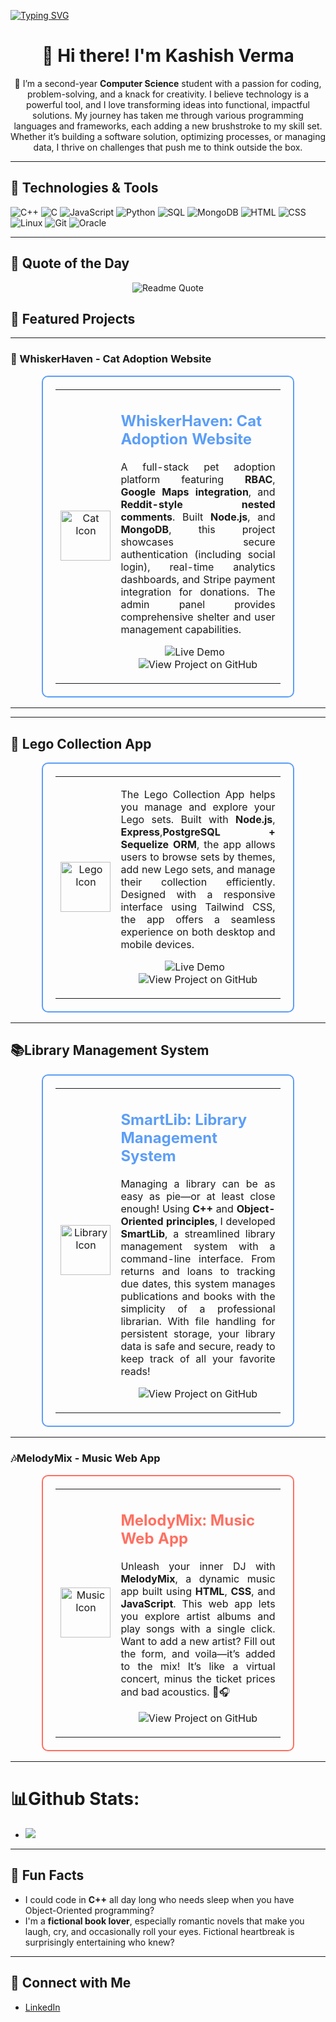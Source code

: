 <!--
*Kashish-Verma/Kashish-Verma* is a ✨ special ✨ repository because its README.md (this file) appears on your GitHub profile.
-->
<p>
  <a href="https://git.io/typing-svg">
    <img src="https://readme-typing-svg.demolab.com?font=Fira+Code&weight=700&size=30&pause=1000&color=5C9EF7&width=500&lines=Computer+Science+Student;Aspiring+Software+Developer;OOP+and+C%2B%2B+Enthusiast;Web+and+Software+Tester" alt="Typing SVG" />
  </a>
</p>

<div align="center">

# 👋 Hi there! I'm Kashish Verma

🌱 I’m a second-year **Computer Science** student with a passion for coding, problem-solving, and a knack for creativity. I believe technology is a powerful tool, and I love transforming ideas into functional, impactful solutions. My journey has taken me through various programming languages and frameworks, each adding a new brushstroke to my skill set. Whether it’s building a software solution, optimizing processes, or managing data, I thrive on challenges that push me to think outside the box.

</div>

---

## 🔧 Technologies & Tools
![C++](https://img.shields.io/badge/-C++-00599C?style=flat-square&logo=cplusplus&logoColor=ffffff) 
![C](https://img.shields.io/badge/-C-A8B9CC?style=flat-square&logo=c&logoColor=black) 
![JavaScript](https://img.shields.io/badge/-JavaScript-F7DF1E?style=flat-square&logo=javascript&logoColor=black) 
![Python](https://img.shields.io/badge/-Python-3776AB?style=flat-square&logo=python&logoColor=ffffff) 
![SQL](https://img.shields.io/badge/-SQL-003B57?style=flat-square&logo=postgresql&logoColor=white) 
![MongoDB](https://img.shields.io/badge/-MongoDB-47A248?style=flat-square&logo=mongodb&logoColor=white) 
![HTML](https://img.shields.io/badge/-HTML-E34F26?style=flat-square&logo=html5&logoColor=white) 
![CSS](https://img.shields.io/badge/-CSS-1572B6?style=flat-square&logo=css3&logoColor=white) 
![Linux](https://img.shields.io/badge/-Linux-FCC624?style=flat-square&logo=linux&logoColor=black) 
![Git](https://img.shields.io/badge/-Git-F05033?style=flat-square&logo=git&logoColor=white) 
![Oracle](https://img.shields.io/badge/-Oracle-F80000?style=flat-square&logo=oracle&logoColor=white)

---

## 🌟 Quote of the Day

<div align="center">
    <img src="https://quotes-github-readme.vercel.app/api?quote=Your%20code%20is%20always%205%20minutes%20away%20from%20compilation.&type=horizontal&theme=dark" alt="Readme Quote">
</div>

## 🚀 Featured Projects

---


### 🐾 WhiskerHaven - Cat Adoption Website

<div align="center">
  <table style="width: 80%; border: 2px solid #5C9EF7; border-radius: 10px; padding: 20px;">
    <tr>
      <td align="center">
        <img src="https://img.icons8.com/color/96/000000/cat.png" width="80" height="80" alt="Cat Icon"/>
      </td>
      <td>
        <h2 style="color: #5C9EF7; font-weight: bold;">WhiskerHaven: Cat Adoption Website</h2>
        <p style="text-align: justify; font-size: 16px;">
         A full-stack pet adoption platform featuring <strong>RBAC</strong>, <strong>Google Maps integration</strong>, and <strong>Reddit-style nested comments</strong>. Built <strong>Node.js</strong>, and <strong>MongoDB</strong>, this project showcases secure authentication (including social login), real-time analytics dashboards, and Stripe payment integration for donations. The admin panel provides comprehensive shelter and user management capabilities.
        </p>
        <p align="center">
          <a href="https://whisker-way.vercel.app/cats" target="_blank" rel="noopener" style="text-decoration: none; margin-right: 10px;">
            <img src="https://img.shields.io/badge/Live%20Demo-5C9EF7?style=for-the-badge&logo=vercel&logoColor=white" alt="Live Demo"/>
          </a>
          <a href="https://github.com/KashishV999/WhiskerHaven" style="text-decoration: none;">
            <img src="https://img.shields.io/badge/View%20Code-5C9EF7?style=for-the-badge&logo=github&logoColor=white" alt="View Project on GitHub"/>
          </a>
        </p>
      </td>
    </tr>
  </table>
</div>

---

---


## 🧩 Lego Collection App

<div align="center">
  <table style="width: 80%; border: 2px solid #5C9EF7; border-radius: 10px; padding: 20px;">
    <tr>
      <td align="center">
        <img src="https://img.icons8.com/color/96/000000/lego.png" width="80" height="80" alt="Lego Icon"/>
      </td>
      <td>
        <p style="text-align: justify; font-size: 16px;">
          The Lego Collection App helps you manage and explore your Lego sets. Built with <strong>Node.js</strong>, <strong>Express</strong>,<strong>PostgreSQL + Sequelize ORM</strong>, the app allows users to browse sets by themes, add new Lego sets, and manage their collection efficiently. Designed with a responsive interface using Tailwind CSS, the app offers a seamless experience on both desktop and mobile devices.
        </p>
        <p align="center">
          <a href="https://web322-lovat.vercel.app" target="_blank" rel="noopener" style="text-decoration: none; margin-right: 10px;">
            <img src="https://img.shields.io/badge/Live%20Demo-5C9EF7?style=for-the-badge&logo=vercel&logoColor=white" alt="Live Demo"/>
          </a>
          <a href="https://github.com/KashishV999/Lego-Collection-App" style="text-decoration: none;">
            <img src="https://img.shields.io/badge/View%20Project-5C9EF7?style=for-the-badge&logo=github&logoColor=white" alt="View Project on GitHub"/>
          </a>
        </p>
      </td>
    </tr>
  </table>
</div>


---

## 📚Library Management System

<div align="center">
  <table style="width: 80%; border: 2px solid #5C9EF7; border-radius: 10px; padding: 20px;">
    <tr>
      <td align="center">
        <img src="https://img.icons8.com/color/96/000000/library.png" width="80" height="80" alt="Library Icon"/>
      </td>
      <td>
        <h2 style="color: #5C9EF7; font-weight: bold;">SmartLib: Library Management System</h2>
        <p style="text-align: justify; font-size: 16px;">
          Managing a library can be as easy as pie—or at least close enough! Using <strong>C++</strong> and <strong>Object-Oriented principles</strong>, I developed <strong>SmartLib</strong>, a streamlined library management system with a command-line interface. From returns and loans to tracking due dates, this system manages publications and books with the simplicity of a professional librarian. With file handling for persistent storage, your library data is safe and secure, ready to keep track of all your favorite reads!
        </p>
        <p align="center">
          <a href="https://github.com/KashishV999/Library_Management_System" style="text-decoration: none;">
            <img src="https://img.shields.io/badge/View%20Project-5C9EF7?style=for-the-badge&logo=github&logoColor=white" alt="View Project on GitHub"/>
          </a>
        </p>
      </td>
    </tr>
  </table>
</div>

---

### 🎶MelodyMix - Music Web App

<div align="center">
  <table style="width: 80%; border: 2px solid #FF6F61; border-radius: 10px; padding: 20px;">
    <tr>
      <td align="center">
        <img src="https://img.icons8.com/color/96/000000/musical-notes.png" width="80" height="80" alt="Music Icon"/>
      </td>
      <td>
        <h2 style="color: #FF6F61; font-weight: bold;">MelodyMix: Music Web App</h2>
        <p style="text-align: justify; font-size: 16px;">
          Unleash your inner DJ with <strong>MelodyMix</strong>, a dynamic music app built using <strong>HTML</strong>, <strong>CSS</strong>, and <strong>JavaScript</strong>. This web app lets you explore artist albums and play songs with a single click. Want to add a new artist? Fill out the form, and voila—it’s added to the mix! It’s like a virtual concert, minus the ticket prices and bad acoustics. 🎤🎧
        </p>
        <p align="center">
          <a href="https://github.com/KashishV999/Music_WebApp" style="text-decoration: none;">
            <img src="https://img.shields.io/badge/View%20Project-FF6F61?style=for-the-badge&logo=github&logoColor=white" alt="View Project on GitHub"/>
          </a>
        </p>
      </td>
    </tr>
  </table>
</div>

---

# 📊Github Stats:
- ![](https://github-readme-stats.vercel.app/api/top-langs/?username=KashishV999&theme=dark&hide_border=false&include_all_commits=false&count_private=false&layout=compact)

---

## 🎉 Fun Facts
- I could code in **C++** all day long who needs sleep when you have Object-Oriented programming?
- I'm a **fictional book lover**, especially romantic novels that make you laugh, cry, and occasionally roll your eyes. Fictional heartbreak is surprisingly entertaining who knew?

---

## 🤝 Connect with Me
- [LinkedIn](https://www.linkedin.com/in/kashish-verma-b57b052a6/)
